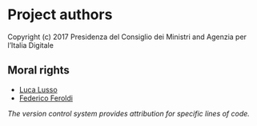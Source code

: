 # Project authors

Copyright (c) 2017 Presidenza del Consiglio dei Ministri and Agenzia per l’Italia Digitale

## Moral rights

  * [Luca Lusso](https://github.com/lussoluca)
  * [Federico Feroldi](https://github.com/cloudify)

_The version control system provides attribution for specific lines of code._
